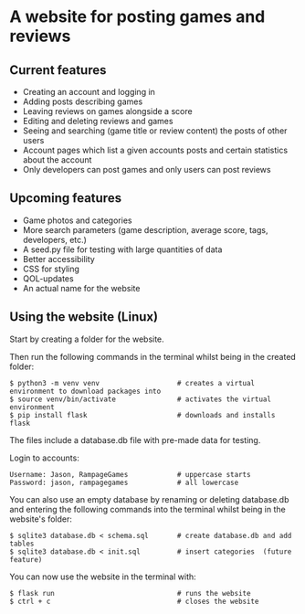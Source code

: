 # A website for posting games and reviews

## Current features

* Creating an account and logging in
* Adding posts describing games
* Leaving reviews on games alongside a score
* Editing and deleting reviews and games
* Seeing and searching (game title or review content) the posts of other users
* Account pages which list a given accounts posts and certain statistics about the account
* Only developers can post games and only users can post reviews

## Upcoming features

* Game photos and categories
* More search parameters (game description, average score, tags, developers, etc.)
* A seed.py file for testing with large quantities of data
* Better accessibility
* CSS for styling
* QOL-updates
* An actual name for the website

## Using the website (Linux)

Start by creating a folder for the website.

Then run the following commands in the terminal whilst being in the created folder:
```
$ python3 -m venv venv                   # creates a virtual environment to download packages into
$ source venv/bin/activate               # activates the virtual environment
$ pip install flask                      # downloads and installs flask
```

The files include a database.db file with pre-made data for testing.

Login to accounts:
```
Username: Jason, RampageGames            # uppercase starts
Password: jason, rampagegames            # all lowercase
```

You can also use an empty database by renaming or deleting database.db and entering the following commands into the terminal whilst being in the website's folder:
```
$ sqlite3 database.db < schema.sql       # create database.db and add tables
$ sqlite3 database.db < init.sql         # insert categories  (future feature)
```

You can now use the website in the terminal with:
```
$ flask run                              # runs the website
$ ctrl + c                               # closes the website
```